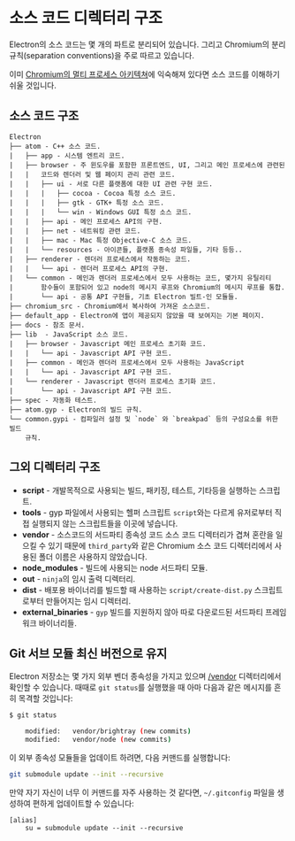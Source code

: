 ﻿# 소스 코드 디렉터리 구조

Electron의 소스 코드는 몇 개의 파트로 분리되어 있습니다. 그리고 Chromium의 분리
규칙(separation conventions)을 주로 따르고 있습니다.

이미 [Chromium의 멀티 프로세스 아키텍쳐](http://dev.chromium.org/developers/design-documents/multi-process-architecture)에
익숙해져 있다면 소스 코드를 이해하기 쉬울 것입니다.

## 소스 코드 구조

```
Electron
├── atom - C++ 소스 코드.
|   ├── app - 시스템 엔트리 코드.
|   ├── browser - 주 윈도우를 포함한 프론트엔드, UI, 그리고 메인 프로세스에 관련된
|   |   코드와 렌더러 및 웹 페이지 관리 관련 코드.
|   |   ├── ui - 서로 다른 플랫폼에 대한 UI 관련 구현 코드.
|   |   |   ├── cocoa - Cocoa 특정 소스 코드.
|   |   |   ├── gtk - GTK+ 특정 소스 코드.
|   |   |   └── win - Windows GUI 특정 소스 코드.
|   |   ├── api - 메인 프로세스 API의 구현.
|   |   ├── net - 네트워킹 관련 코드.
|   |   ├── mac - Mac 특정 Objective-C 소스 코드.
|   |   └── resources - 아이콘들, 플랫폼 종속성 파일들, 기타 등등..
|   ├── renderer - 렌더러 프로세스에서 작동하는 코드.
|   |   └── api - 렌더러 프로세스 API의 구현.
|   └── common - 메인과 렌더러 프로세스에서 모두 사용하는 코드, 몇가지 유틸리티
|       함수들이 포함되어 있고 node의 메시지 루프와 Chromium의 메시지 루프를 통합.
|       └── api - 공통 API 구현들, 기초 Electron 빌트-인 모듈들.
├── chromium_src - Chromium에서 복사하여 가져온 소스코드.
├── default_app - Electron에 앱이 제공되지 않았을 때 보여지는 기본 페이지.
├── docs - 참조 문서.
├── lib  - JavaScript 소스 코드.
|   ├── browser - Javascript 메인 프로세스 초기화 코드.
|   |   └── api - Javascript API 구현 코드.
|   ├── common - 메인과 렌더러 프로세스에서 모두 사용하는 JavaScript
|   |   └── api - Javascript API 구현 코드.
|   └── renderer - Javascript 렌더러 프로세스 초기화 코드.
|       └── api - Javascript API 구현 코드.
├── spec - 자동화 테스트.
├── atom.gyp - Electron의 빌드 규칙.
└── common.gypi - 컴파일러 설정 및 `node` 와 `breakpad` 등의 구성요소를 위한 빌드
    규칙.
```

## 그외 디렉터리 구조

* **script** - 개발목적으로 사용되는 빌드, 패키징, 테스트, 기타등을 실행하는 스크립트.
* **tools** - gyp 파일에서 사용되는 헬퍼 스크립트 `script`와는 다르게 유저로부터 직접
  실행되지 않는 스크립트들을 이곳에 넣습니다.
* **vendor** - 소스코드의 서드파티 종속성 코드 소스 코드 디렉터리가 겹쳐 혼란을 일으킬
  수 있기 때문에 `third_party`와 같은 Chromium 소스 코드 디렉터리에서 사용된 폴더
  이름은 사용하지 않았습니다.
* **node_modules** - 빌드에 사용되는 node 서드파티 모듈.
* **out** - `ninja`의 임시 출력 디렉터리.
* **dist** - 배포용 바이너리를 빌드할 때 사용하는 `script/create-dist.py`
  스크립트로부터 만들어지는 임시 디렉터리.
* **external_binaries** - `gyp` 빌드를 지원하지 않아 따로 다운로드된 서드파티
  프레임워크 바이너리들.

## Git 서브 모듈 최신 버전으로 유지

Electron 저장소는 몇 가지 외부 벤더 종속성을 가지고 있으며 [/vendor](/vendor)
디렉터리에서 확인할 수 있습니다. 때때로 `git status`를 실행했을 때 아마 다음과 같은
메시지를 흔히 목격할 것입니다:

```sh
$ git status

	modified:   vendor/brightray (new commits)
	modified:   vendor/node (new commits)
```

이 외부 종속성 모듈들을 업데이트 하려면, 다음 커맨드를 실행합니다:

```sh
git submodule update --init --recursive
```

만약 자기 자신이 너무 이 커맨드를 자주 사용하는 것 같다면, `~/.gitconfig` 파일을
생성하여 편하게 업데이트할 수 있습니다:

```
[alias]
	su = submodule update --init --recursive
```
